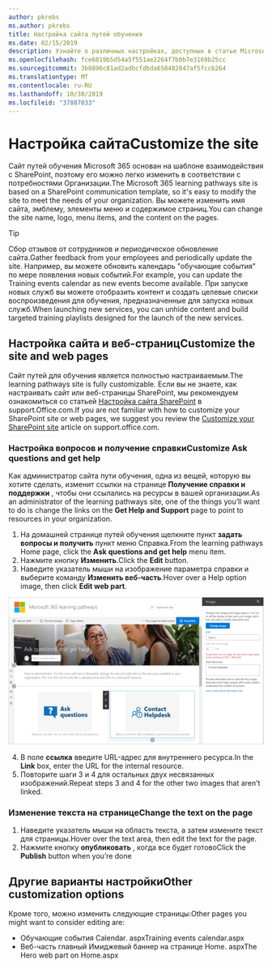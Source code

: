 ```yaml
---
author: pkrebs
ms.author: pkrebs
title: Настройка сайта путей обучения
ms.date: 02/15/2019
description: Узнайте о различных настройках, доступных в статье Microsoft 365 Learning путей
ms.openlocfilehash: fce6819b5d54a5f551ae2264f7b0b7e3169b25cc
ms.sourcegitcommit: 3b8896c81ad2adbcfdbda658482847af5fccb264
ms.translationtype: MT
ms.contentlocale: ru-RU
ms.lasthandoff: 10/30/2019
ms.locfileid: "37887033"
---
```

# <a name="customize-the-site"></a><span data-ttu-id="4812b-103">Настройка сайта</span><span class="sxs-lookup"><span data-stu-id="4812b-103">Customize the site</span></span>

<span data-ttu-id="4812b-104">Сайт путей обучения Microsoft 365 основан на шаблоне взаимодействия с SharePoint, поэтому его можно легко изменить в соответствии с потребностями Организации.</span><span class="sxs-lookup"><span data-stu-id="4812b-104">The Microsoft 365 learning pathways site is based on a SharePoint communication template, so it's easy to modify the site to meet the needs of your organization.</span></span> <span data-ttu-id="4812b-105">Вы можете изменить имя сайта, эмблему, элементы меню и содержимое страниц.</span><span class="sxs-lookup"><span data-stu-id="4812b-105">You can change the site name, logo, menu items, and the content on the pages.</span></span> 

> [!TIP]
> <span data-ttu-id="4812b-106">Сбор отзывов от сотрудников и периодическое обновление сайта.</span><span class="sxs-lookup"><span data-stu-id="4812b-106">Gather feedback from your employees and periodically update the site.</span></span> <span data-ttu-id="4812b-107">Например, вы можете обновить календарь "обучающие события" по мере появления новых событий.</span><span class="sxs-lookup"><span data-stu-id="4812b-107">For example, you can update the Training events calendar as new events become available.</span></span> <span data-ttu-id="4812b-108">При запуске новых служб вы можете отобразить контент и создать целевые списки воспроизведения для обучения, предназначенные для запуска новых служб.</span><span class="sxs-lookup"><span data-stu-id="4812b-108">When launching new services, you can unhide content and build targeted training playlists designed for the launch of the new services.</span></span> 

## <a name="customize-the-site-and-web-pages"></a><span data-ttu-id="4812b-109">Настройка сайта и веб-страниц</span><span class="sxs-lookup"><span data-stu-id="4812b-109">Customize the site and web pages</span></span>

<span data-ttu-id="4812b-110">Сайт путей для обучения является полностью настраиваемым.</span><span class="sxs-lookup"><span data-stu-id="4812b-110">The learning pathways site is fully customizable.</span></span> <span data-ttu-id="4812b-111">Если вы не знаете, как настраивать сайт или веб-страницы SharePoint, мы рекомендуем ознакомиться со статьей [Настройка сайта SharePoint](https://support.office.com/en-us/article/customize-your-sharepoint-site-320b43e5-b047-4fda-8381-f61e8ac7f59b) в support.Office.com.</span><span class="sxs-lookup"><span data-stu-id="4812b-111">If you are not familiar with how to customize your SharePoint site or web pages, we suggest you review the [Customize your SharePoint site](https://support.office.com/en-us/article/customize-your-sharepoint-site-320b43e5-b047-4fda-8381-f61e8ac7f59b) article on support.office.com.</span></span> 

### <a name="customize-ask-questions-and-get-help"></a><span data-ttu-id="4812b-112">Настройка вопросов и получение справки</span><span class="sxs-lookup"><span data-stu-id="4812b-112">Customize Ask questions and get help</span></span>

<span data-ttu-id="4812b-113">Как администратор сайта пути обучения, одна из вещей, которую вы хотите сделать, изменит ссылки на странице **Получение справки и поддержки** , чтобы они ссылались на ресурсы в вашей организации.</span><span class="sxs-lookup"><span data-stu-id="4812b-113">As an administrator of the learning pathways site, one of the things you’ll want to do is change the links on the **Get Help and Support** page to point to resources in your organization.</span></span> 

1.  <span data-ttu-id="4812b-114">На домашней странице путей обучения щелкните пункт **задать вопросы и получить** пункт меню Справка.</span><span class="sxs-lookup"><span data-stu-id="4812b-114">From the learning pathways Home page, click the **Ask questions and get help** menu item.</span></span>
2.  <span data-ttu-id="4812b-115">Нажмите кнопку **Изменить**.</span><span class="sxs-lookup"><span data-stu-id="4812b-115">Click the **Edit** button.</span></span>
3.  <span data-ttu-id="4812b-116">Наведите указатель мыши на изображение параметра справки и выберите команду **Изменить веб-часть**.</span><span class="sxs-lookup"><span data-stu-id="4812b-116">Hover over a Help option image, then click **Edit web part**.</span></span>

![кг-едиселп. png](media/cg-edithelp.png)

4.  <span data-ttu-id="4812b-118">В поле **ссылка** введите URL-адрес для внутреннего ресурса.</span><span class="sxs-lookup"><span data-stu-id="4812b-118">In the **Link** box, enter the URL for the internal resource.</span></span> 
5.  <span data-ttu-id="4812b-119">Повторите шаги 3 и 4 для остальных двух несвязанных изображений.</span><span class="sxs-lookup"><span data-stu-id="4812b-119">Repeat steps 3 and 4 for the other two images that aren’t linked.</span></span>

### <a name="change-the-text-on-the-page"></a><span data-ttu-id="4812b-120">Изменение текста на странице</span><span class="sxs-lookup"><span data-stu-id="4812b-120">Change the text on the page</span></span>

1. <span data-ttu-id="4812b-121">Наведите указатель мыши на область текста, а затем измените текст для страницы.</span><span class="sxs-lookup"><span data-stu-id="4812b-121">Hover over the text area, then edit the text for the page.</span></span> 
2. <span data-ttu-id="4812b-122">Нажмите кнопку **опубликовать** , когда все будет готово</span><span class="sxs-lookup"><span data-stu-id="4812b-122">Click the **Publish** button when you’re done</span></span>

## <a name="other-customization-options"></a><span data-ttu-id="4812b-123">Другие варианты настройки</span><span class="sxs-lookup"><span data-stu-id="4812b-123">Other customization options</span></span>
<span data-ttu-id="4812b-124">Кроме того, можно изменить следующие страницы:</span><span class="sxs-lookup"><span data-stu-id="4812b-124">Other pages you might want to consider editing are:</span></span>

- <span data-ttu-id="4812b-125">Обучающие события Calendar. aspx</span><span class="sxs-lookup"><span data-stu-id="4812b-125">Training events calendar.aspx</span></span>
- <span data-ttu-id="4812b-126">Веб-часть главный Имиджевый баннер на странице Home. aspx</span><span class="sxs-lookup"><span data-stu-id="4812b-126">The Hero web part on Home.aspx</span></span>

